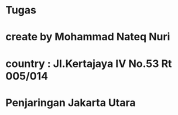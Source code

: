 # Tugas
# create by Mohammad Nateq Nuri
# country : Jl.Kertajaya IV No.53 Rt 005/014
#           Penjaringan Jakarta Utara
